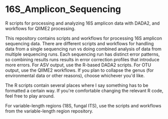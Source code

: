 # 16S_Amplicon_Sequencing
R scripts for processing and analyzing 16S amplicon data with DADA2, and workflows for QIIME2 processing.

This repository contains scripts and workflows for processing 16S amplicon sequencing data. 
There are different scripts and workflows for handling data from a single sequencing run vs doing combined analysis of data from multiple sequencing runs. 
Each sequencing run has distinct error patterns, so combining results runs results in error correction profiles that introduce more errors. 
For ASV output, use the R-based DADA2 scripts. For OTU output, use the QIIME2 workflows. If you plan to collapse the genus (for environmental data or other reasons), choose whichever you'd like.

The R scripts contain several places where I say something has to be formatted a certain way. If you're comfortable changing the relevant R code, feel free to play around.

For variable-length regions (18S, fungal ITS), use the scripts and workflows from the variable-length region repository.
